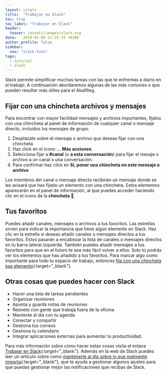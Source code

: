 ```yaml
---
layout: single
title:  "Trabajar en Slack"
toc: true
toc_label: "Trabajar en Slack"
header:
  teaser: /assets/images/slack.svg
date:   2018-01-08 21:25:33 +0100
author_profile: false
sidebar: 
  nav: "slack-tuto"
tags:
  - tutorial
  - slack
---
```


Slack permite simplificar muchas tareas con las que te enfrentas a diario en el trabajo. A continuación abordaremos algunas de las más comunes o que pueden resultar más útiles para el Akalflieg.

## Fijar con una chincheta archivos y mensajes

Para encontrar con mayor facilidad mensajes y archivos importantes, fíjalos con una chincheta al panel de información de cualquier canal o mensaje directo, incluidos los mensajes de grupo.

1. Desplázate sobre el mensaje o archivo que deseas fijar con una chincheta.
2. Haz click en el icono __...__ __Más acciones__.
3. Selecciona fijar a __#canal__ (o __a esta conversación__) para fijar el mesaje o archivo a un canal o una conversación.
4. Para confirmar haz click en __Sí, poner una chincheta en este mensaje o archivo__

Los miembros del canal o mensaje directo recibirán un mensaje donde se les avisará que has fijado un elemento con una chincheta. Estos elementos aparecerán en el panel de información, al que puedes acceder haciendo clic en el icono de la __chincheta__ :pushpin:. 

## Tus favoritos

Puedes añadir canales, mensajes o archivos a tus favoritos. Las estrellas sirven para indicar la importancia que tiene algún elemento en Slack. Haz clic en la estrella si deseas añadir canales o mensajes directos a tus favoritos. Estos pasarán a encabezar la lista de canales o mensajes directos en tu barra lateral izquierda. También puedes añadir mensajes a tus favoritos para que en el futuro te sea más fácil volver a ellos. Solo tú podrás ver los elementos que has añadido a tus favoritos. Para marcar algo como importante para todo tu espacio de trabajo, entonces [fija con una chincheta ese elemento][Fijar con una chincheta archivos y mensajes]{:target="_blank"}.

## Otras cosas que puedes hacer con Slack

- Hacer una lista de tareas pendientes
- Organizar reuniones
- Apunta y guarda notas de reuniones
- Reúnete con gente que trabaja fuera de la oficina
- Mantente al día con tu agenda
- Conectar y compartir
- Gestiona tus correos
- Gestiona tu calendario
- Integrar aplicaciones externas para aumentar tu productividad.

Para más información sobre cómo hacer estas cosas visita el enlace [Trabajar en Slack]{:target="_blank"}. Además en la web de Slack puedes leer un artículo sobre como [mantenerte al día sobre lo que realmente importa][Mantente al día sobre lo que realmente importa]{:target="_blank"}, que te ayuda a gestionar algunos ajustes para que puedas gestionar mejor las notificaciones que recibas de Slack.

[Fijar con una chincheta archivos y mensajes]: https://get.slack.help/hc/es/articles/205239997
[Trabajar en Slack]: https://get.slack.help/hc/es/articles/115004056967
[Mantente al día sobre lo que realmente importa]: https://get.slack.help/hc/es/articles/217626558-Mantente-al-d%C3%ADa-sobre-lo-que-realmente-importa